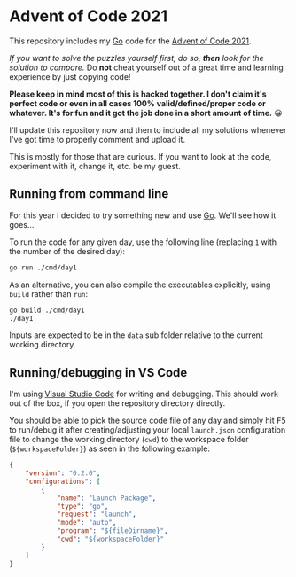 # Advent of Code 2021

This repository includes my [Go](https://golang.org/) code for the [Advent of Code 2021](https://adventofcode.com/2021/about).

*If you want to solve the puzzles yourself first, do so, **then** look for the solution to compare.* Do **not** cheat yourself out of a great time and learning experience by just copying code!

**Please keep in mind most of this is hacked together. I don't claim it's perfect code or even in all cases 100% valid/defined/proper code or whatever. It's for fun and it got the job done in a short amount of time.** 😀

I'll update this repository now and then to include all my solutions whenever I've got time to properly comment and upload it.

This is mostly for those that are curious. If you want to look at the code, experiment with it, change it, etc. be my guest.

## Running from command line

For this year I decided to try something new and use [Go](https://golang.org/). We'll see how it goes…

To run the code for any given day, use the following line (replacing `1` with the number of the desired day):

```bash
go run ./cmd/day1
```

As an alternative, you can also compile the executables explicitly, using `build` rather than `run`:

```bash
go build ./cmd/day1
./day1
```

Inputs are expected to be in the `data` sub folder relative to the current working directory.

## Running/debugging in VS Code

I'm using [Visual Studio Code](https://code.visualstudio.com/) for writing and debugging. This should work out of the box, if you open the repository directory directly.

You should be able to pick the source code file of any day and simply hit <kbd>F5</kbd> to run/debug it after creating/adjusting your local `launch.json` configuration file to change the working directory (`cwd`) to the workspace folder (`${workspaceFolder}`) as seen in the following example:

```json
{
    "version": "0.2.0",
    "configurations": [
        {
            "name": "Launch Package",
            "type": "go",
            "request": "launch",
            "mode": "auto",
            "program": "${fileDirname}",
            "cwd": "${workspaceFolder}"
        }
    ]
}
```

